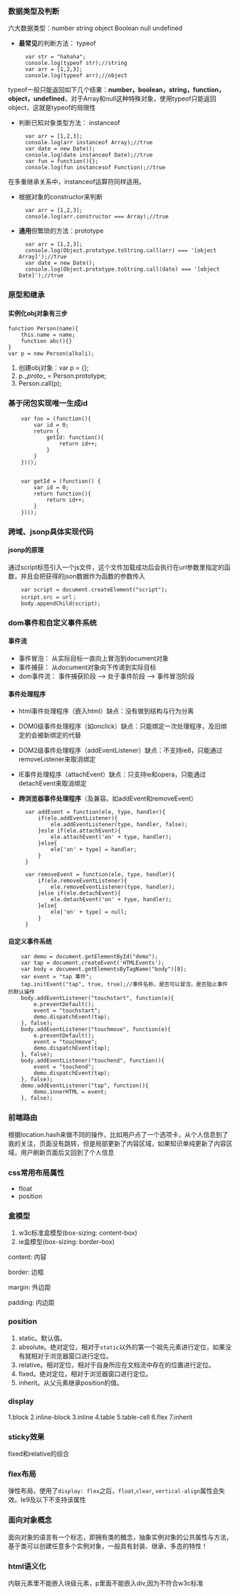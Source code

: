 ### 数据类型及判断
六大数据类型：number string object Boolean null undefined

* **最常见**的判断方法： typeof

		var str = "hahaha";
		console.log(typeof str);//string
		var arr = [1,2,3];
		console.log(typeof arr);//object
typeof一般只能返回如下几个结果：**number，boolean，string，function，object，undefined**，对于Array和null这种特殊对象，使用typeof只能返回object，这就是typeof的局限性
* 判断已知对象类型方法： instanceof

		var arr = [1,2,3];
		console.log(arr instanceof Array);//true
		var date = new Date();
		console.log(date instanceof Date);//true
		var fun = function(){};
		console.log(fun instancesof Function);//true
在多重继承关系中，instanceof运算符同样适用。
* 根据对象的constructor来判断
	
		var arr = [1,2,3];
		console.log(arr.constructor === Array);//true
* **通用**但繁琐的方法：prototype

		var arr = [1,2,3];
		console.log(Object.prototype.toString.call(arr) === '[object Array]');//true
		var date = new Date();
		console.log(Object.prototype.toString.call(date) === '[object Date]');//true



### 原型和继承

#### 实例化obj对象有三步
	function Person(name){
		this.name = name;
		function abc(){}
	}
	var p = new Person(alkali);
1. 创建obj对象：var p = {};
2. p.\__proto__ = Person.prototype;
3. Person.call(p);


### 基于闭包实现唯一生成id

		var foo = (function(){
			var id = 0;
			return {
				getId: function(){
					return id++;
				}				
			}
		})();
		
		
		var getId = (function()	{
			var id = 0;
			return function(){
				return id++;
			}
		})();

### 跨域、jsonp具体实现代码
#### jsonp的原理
通过script标签引入一个js文件，这个文件加载成功后会执行在url参数里指定的函数，并且会把获得的json数据作为函数的参数传入

		var script = document.createElement("script");
		script.src = url；
		body.appendChild(script);


### dom事件和自定义事件系统
#### 事件流
* 事件冒泡： 从实际目标一直向上冒泡到document对象
* 事件捕获： 从document对象向下传递到实际目标
* dom事件流： 事件捕获阶段 --> 处于事件阶段 --> 事件冒泡阶段

#### 事件处理程序
* html事件处理程序（嵌入html）缺点：没有做到结构与行为分离
* DOM0级事件处理程序（如onclick）缺点：只能绑定一次处理程序，及旧绑定的会被新绑定的代替
* DOM2级事件处理程序（addEventListener）缺点：不支持ie8，只能通过removeListener来取消绑定
* IE事件处理程序（attachEvent）缺点：只支持ie和opera，只能通过detachEvent来取消绑定
* **跨浏览器事件处理程序**（及兼容。如addEvent和removeEvent）

		var addEvent = function(ele, type, handler){
			if(ele.addEventListener){
				ele.addEventListener(type, handler, false);
			}esle if(ele.attachEvent){
				ele.attachEvent('on' + type, handler);
			}else{
				ele['on' + type] = handler;
			}
		}
		
		var removeEvent = function(ele, type, handler){
			if(ele.removeEventListener){
				ele.removeEventListener(type, handler);
			}else if(ele.detachEvent){
				ele.detachEvent('on' + type, handler);
			}else{
				ele['on' + type] = null;
			}
		}

#### 自定义事件系统

		var demo = document.getElementById("demo");
		var tap = document.createEvent('HTMLEvents');
		var body = document.getElementsByTagName("body")[0];
		var event = "tap 事件";
		tap.initEvent("tap", true, true);//事件名称，是否可以冒泡，是否阻止事件的默认操作
		body.addEventListener("touchstart", function(e){
            e.preventDefault();
            event = "touchstart";
            demo.dispatchEvent(tap);
        }, false);
        body.addEventListener("touchmove", function(e){
            e.preventDefault();
            event = "touchmove";
            demo.dispatchEvent(tap);
        }, false);
        body.addEventListener("touchend", function(){
            event = "touchend";
            demo.dispatchEvent(tap);
        }, false);
        demo.addEventListener("tap", function(){
            demo.innerHTML = event;
        }, false);
### 前端路由
根据location.hash来做不同的操作，比如用户点了一个选项卡，从个人信息到了我的关注，页面没有跳转，但是局部更新了内容区域，如果知识单纯更新了内容区域，用户刷新页面后又回到了个人信息

### css常用布局属性
* float
* position

### 盒模型
1. w3c标准盒模型(box-sizing: content-box)
2. ie盒模型(box-sizing: border-box)

content: 内容 

border: 边框

margin: 外边距

padding: 内边距

### position
1. static。默认值。
2. absolute。绝对定位，相对于`static`以外的第一个祖先元素进行定位，如果没有就相对于浏览器窗口进行定位。
3. relative。相对定位，相对于自身所应在文档流中存在的位置进行定位。
4. fixed。绝对定位，相对于浏览器窗口进行定位。
5. inherit。从父元素继承position的值。

### display
1.block
2.inline-block
3.inline
4.table
5.table-cell
6.flex
7.inherit
 
### sticky效果
fixed和relative的综合
### flex布局
弹性布局，使用了`display: flex`之后，`float`,`clear`, `vertical-align`属性会失效。Ie9及以下不支持该属性

### 面向对象概念
面向对象的语言有一个标志，即拥有类的概念，抽象实例对象的公共属性与方法，基于类可以创建任意多个实例对象，一般具有封装、继承、多态的特性！

### html语义化

内联元素里不能嵌入块级元素，p里面不能嵌入div,因为不符合w3c标准